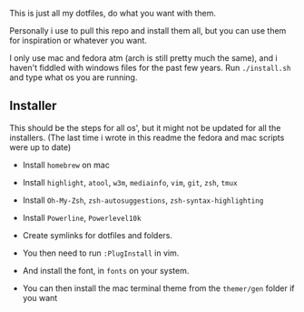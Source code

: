 This is just all my dotfiles, do what you want with them. 

Personally i use to pull this repo and install them all, but you can use them for inspiration or whatever you want.

I only use mac and fedora atm (arch is still pretty much the same), and i haven't fiddled with windows files for the past few years.
Run `./install.sh` and type what os you are running.

## Installer
This should be the steps for all os', but it might not be updated for all the installers.
(The last time i wrote in this readme the fedora and mac scripts were up to date)
- Install `homebrew` on mac
- Install `highlight`, `atool`, `w3m`, `mediainfo`, `vim`, `git`, `zsh`, `tmux`
- Install `Oh-My-Zsh`, `zsh-autosuggestions`, `zsh-syntax-highlighting`
- Install `Powerline`, `Powerlevel10k`
- Create symlinks for dotfiles and folders.

- You then need to run `:PlugInstall` in vim.
- And install the font, in `fonts` on your system.
- You can then install the mac terminal theme from the `themer/gen` folder if you want
